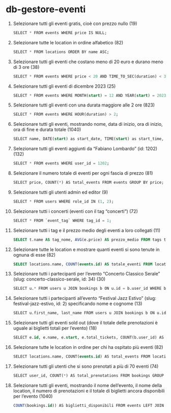 # db-gestore-eventi
1. Selezionare tutti gli eventi gratis, cioè con prezzo nullo (19)

   ``` SQL
   SELECT * FROM events WHERE price IS NULL;

1. Selezionare tutte le location in ordine alfabetico (82)

   ``` SQL
   SELECT * FROM locations ORDER BY name ASC;

1. Selezionare tutti gli eventi che costano meno di 20 euro e durano meno di 3 ore (38)

   ```SQL
   SELECT * FROM events WHERE price < 20 AND TIME_TO_SEC(duration) < 3 * 3600;

1. Selezionare tutti gli eventi di dicembre 2023 (25)

   ```SQL
   SELECT * FROM events WHERE MONTH(start) = 12 AND YEAR(start) = 2023;

1. Selezionare tutti gli eventi con una durata maggiore alle 2 ore (823)

   ``` SQL
   SELECT * FROM events WHERE HOUR(duration) > 2;

1. Selezionare tutti gli eventi, mostrando nome, data di inizio, ora di inizio, ora di fine e durata totale (1040)

   ```SQL
   SELECT name, DATE(start) as start_date, TIME(start) as start_time, DATE(end_of_sale) as end_date, TIME(end_of_sale) as end_time, duration FROM events;

1. Selezionare tutti gli eventi aggiunti da “Fabiano Lombardo” (id: 1202) (132)

   ``` SQL
   SELECT * FROM events WHERE user_id = 1202;

1. Selezionare il numero totale di eventi per ogni fascia di prezzo (81)

   ```SQL
   SELECT price, COUNT(*) AS total_events FROM events GROUP BY price;

1. Selezionare tutti gli utenti admin ed editor (9)

   ```SQL
   SELECT * FROM users WHERE role_id IN (1, 2);

1. Selezionare tutti i concerti (eventi con il tag “concerti”) (72)

   ```SQL
   SELECT * FROM `event_tag` WHERE tag_id = 1;

1. Selezionare tutti i tag e il prezzo medio degli eventi a loro collegati (11)

   ```SQL
   SELECT t.name AS tag_nome, AVG(e.price) AS prezzo_medio FROM tags t JOIN event_tag et ON t.id = et.tag_id JOIN events e ON et.event_id = e.id GROUP BY t.id, t.name;


1. Selezionare tutte le location e mostrare quanti eventi si sono tenute in ognuna di esse (82)

   ```sql
   SELECT locations.name, COUNT(events.id) AS totale_eventi FROM locations LEFT JOIN events ON locations.id = events.location_id GROUP BY locations.name;


1. Selezionare tutti i partecipanti per l’evento “Concerto Classico Serale” (slug: concerto-classico-serale, id: 34) (30)

   ```SQL
   SELECT u.* FROM users u JOIN bookings b ON u.id = b.user_id WHERE b.event_id = 34 AND u.role_id = 4;

1. Selezionare tutti i partecipanti all’evento “Festival Jazz Estivo” (slug: festival-jazz-estivo, id: 2) specificando nome e cognome (13)

   ```SQL
   SELECT u.first_name, last_name FROM users u JOIN bookings b ON u.id = b.user_id WHERE b.event_id = 2 AND u.role_id = 4;

1. Selezionare tutti gli eventi sold out (dove il totale delle prenotazioni è uguale ai biglietti totali per l’evento) (18)

   ```SQL
   SELECT e.id, e.name, e.start, e.total_tickets, COUNT(b.user_id) AS total_prenotations FROM events e LEFT JOIN bookings b ON e.id = b.event_id GROUP BY e.id, e.name, e.start, e.total_tickets HAVING COUNT(b.user_id) = e.total_tickets;

1. Selezionare tutte le location in ordine per chi ha ospitato più eventi (82)

   ```SQL
   SELECT locations.name, COUNT(events.id) AS total_events FROM locations LEFT JOIN events ON locations.id = events.location_id GROUP BY locations.name ORDER BY total_events DESC;

1. Selezionare tutti gli utenti che si sono prenotati a più di 70 eventi (74)

   ```SQL
   SELECT user_id, COUNT(*) AS total_prenotations FROM bookings GROUP BY user_id HAVING total_prenotations > 70;

1. Selezionare tutti gli eventi, mostrando il nome dell’evento, il nome della location, il numero di prenotazioni e il totale di biglietti ancora disponibili per l’evento (1040)

   ```SQL
   COUNT(bookings.id)) AS biglietti_disponibili FROM events LEFT JOIN locations ON events.location_id = locations.id LEFT JOIN bookings ON events.id = bookings.event_id GROUP BY events.id, locations.name;
